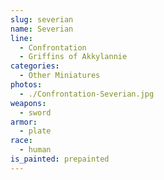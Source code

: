 ```yaml
---
slug: severian
name: Severian
line:
  - Confrontation
  - Griffins of Akkylannie
categories:
  - Other Miniatures
photos:
  - ./Confrontation-Severian.jpg
weapons:
  - sword
armor:
  - plate
race:
  - human
is_painted: prepainted
---
```

